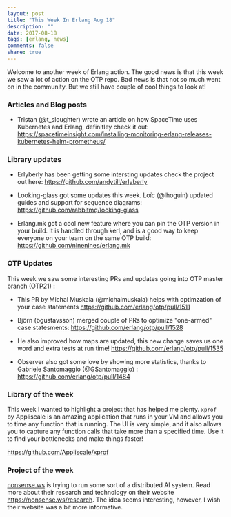 ```yaml
---
layout: post
title: "This Week In Erlang Aug 18"
description: ""
date: 2017-08-18
tags: [erlang, news]
comments: false
share: true
---
```


Welcome to another week of Erlang action. The good news is that this week we saw a lot of action on the OTP repo. Bad news is that not so much went on in the community. But we still have couple of cool things to look at!

### Articles and Blog posts
 * Tristan (@t_sloughter) wrote an article on how SpaceTime uses Kubernetes and Erlang, definitley check it out: <https://spacetimeinsight.com/installing-monitoring-erlang-releases-kubernetes-helm-prometheus/>
 
### Library updates
 * Erlyberly has been getting some intersting updates check the project out here: <https://github.com/andytill/erlyberly>
 
 * Looking-glass got some updates this week. Loïc (@lhoguin) updated guides and support for sequence diagrams: <https://github.com/rabbitmq/looking-glass>

 * Erlang.mk got a cool new feature where you can pin the OTP version in your build. It is handled through kerl, and is a good way to keep everyone on your team on the same OTP build: <https://github.com/ninenines/erlang.mk>


### OTP Updates
This week we saw some interesting PRs and updates going into OTP master branch (OTP21) :
 * This PR by Michal Muskala (@michalmuskala) helps with optimzation of your case statements <https://github.com/erlang/otp/pull/1511>

 * Björn (bgustavsson) merged couple of PRs to optimize "one-armed" case statesments: <https://github.com/erlang/otp/pull/1528> 

 * He also improved how maps are updated, this new change saves us one word and extra tests at run time! <https://github.com/erlang/otp/pull/1535>

 * Observer also got some love by showing more statistics, thanks to Gabriele Santomaggio (@GSantomaggio) : <https://github.com/erlang/otp/pull/1484>

### Library of the week
This week I wanted to highlight a project that has helped me plenty. `xprof` by Appliscale is an amazing application that runs in your VM and allows you to time any function that is running. The UI is very simple, and it also allows you to capture any function calls that take more than a specified time. Use it to find your bottlenecks and make things faster!

<https://github.com/Appliscale/xprof>


### Project of the week
[nonsense.ws](http://nonsense.ws) is trying to run some sort of a distributed AI system. Read more about their research and technology on their website <https://nonsense.ws/research>. The idea seems interesting, however, I wish their website was a bit more informative.